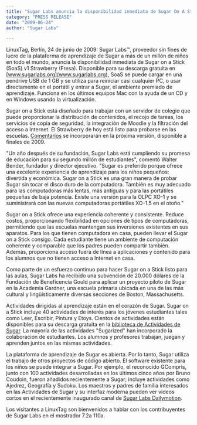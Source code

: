 ```yaml
---
title: "Sugar Labs anuncia la disponibilidad inmediata de Sugar On A Stick (Sugar en un pendrive). El plataforma de aprendizaje funciona en casi cualquier PC o portátil que hay en el aula."
category: "PRESS RELEASE"
date: "2009-06-24"
author: "Sugar Labs"

---
```

<!-- markdownlint-disable -->

LinuxTag, Berlín, 24 de junio de 2009: Sugar Labs™, proveedor sin fines de lucro de la plataforma de aprendizaje de Sugar a más de un millón de niños en todo el mundo, anuncia la disponibilidad inmediata de Sugar on a Stick (SoaS) v1 Strawberry (Fresa). Disponible para su descarga gratuita en [www.sugarlabs.org](www.sugarlabs.org), SoaS se puede cargar en una pendrive USB de 1 GB y se utiliza para reiniciar casi cualquier PC, o usar directamente en el portátil y entrar a Sugar, el ambiente premiado de aprendizaje. Funciona en los últimos equipos Mac con la ayuda de un CD y en Windows usando la virtualización.

Sugar on a Stick está diseñado para trabajar con un servidor de colegio que puede proporcionar la distribución de contenidos, el recojo de tareas, los servicios de copia de seguridad, la integración de Moodle y la filtración del acceso a Internet. El Strawberry de hoy está listo para probarse en las escuelas. [Comentarios](mailto:feedback@sugarlabs.org) se incorporarán en la próxima versión, disponible a finales de 2009.

"Un año después de su fundación, Sugar Labs está cumpliendo su promesa de educación para su segundo millón de estudiantes", comentó Walter Bender, fundador y director ejecutivo. "Sugar es preferido porque ofrece una excelente experiencia de aprendizaje para los niños pequeños: divertida y económica. Sugar on a Stick es una gran manera de probar Sugar sin tocar el disco duro de la computadora. También es muy adecuado para las computadoras más lentas, más antiguas y para las portátiles pequeñas de baja potencia. Existe una versión para la OLPC XO-1 y se suministrará con las nuevas computadoras portátiles XO-1.5 en el otoño."

Sugar on a Stick ofrece una experiencia coherente y consistente. Reduce costos, proporcionando flexibilidad en opciones de tipos de computadoras, permitiendo que las escuelas mantengan sus inversiones existentes en sus aparatos. Para los que tienen computadora en casa, pueden llevar el Sugar on a Stick consigo. Cada estudiante tiene un ambiente de computación coherente y comparable que los padres pueden compartir también. Además, proporciona acceso fuera de línea a aplicaciones y contenido para los alumnos que no tienen acceso a Internet en casa.

Como parte de un esfuerzo continuo para hacer Sugar on a Stick listo para las aulas, Sugar Labs ha recibido una subvención de 20.000 dólares de la Fundación de Beneficencia Gould para aplicar un proyecto piloto de Sugar en la Academia Gardner, una escuela primaria ubicada en una de las más cultural y lingüísticamente diversas secciones de Boston, Massachusetts.

Actividades dirigidas al aprendizaje están en el corazón de Sugar. Sugar on a Stick incluye 40 actividades de interés para los jóvenes estudiantes tales como Leer, Escribir, Pintura y Etoys. Cientos de actividades están disponibles para su descarga gratuita en la [biblioteca de Actividades de Sugar](http://activities.sugarlabs.org). La mayoría de las actividades "Sugarized" han incorporado la colaboración de estudiantes. Los alumnos y profesores trabajan, juegan y aprenden juntos en las mismas actividades.

La plataforma de aprendizaje de Sugar es abierta. Por lo tanto, Sugar utiliza el trabajo de otros proyectos de código abierto. El software existente para los niños se puede integrar a Sugar. Por ejemplo, el reconocido GCompris, junto con 100 actividades desarrolladas en los últimos cinco años por Bruno Coudoin, fueron añadidos recientemente a Sugar; incluye actividades como Ajedrez, Geografía y Sudoku. Los maestros y padres de familia interesados en las Actividades de Sugar y su interfaz moderna pueden ver videos cortos en el recientemente inaugurado canal de [Sugar Labs Dailymotion](http://www.dailymotion.com/sugarlabs).

Los visitantes a LinuxTag son bienvenidos a hablar con los contribuyentes de Sugar Labs en el mostrador 7.2a 110a.